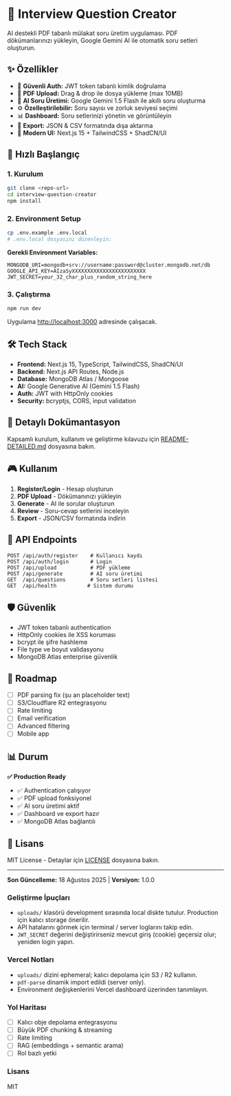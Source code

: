 # 🎯 Interview Question Creator

AI destekli PDF tabanlı mülakat soru üretim uygulaması. PDF dökümanlarınızı yükleyin, Google Gemini AI ile otomatik soru setleri oluşturun.

## ✨ Özellikler

- 🔐 **Güvenli Auth:** JWT token tabanlı kimlik doğrulama
- 📄 **PDF Upload:** Drag & drop ile dosya yükleme (max 10MB)
- 🤖 **AI Soru Üretimi:** Google Gemini 1.5 Flash ile akıllı soru oluşturma
- ⚙️ **Özelleştirilebilir:** Soru sayısı ve zorluk seviyesi seçimi
- 📊 **Dashboard:** Soru setlerinizi yönetin ve görüntüleyin
- 💾 **Export:** JSON & CSV formatında dışa aktarma
- 🎨 **Modern UI:** Next.js 15 + TailwindCSS + ShadCN/UI

## 🚀 Hızlı Başlangıç

### 1. Kurulum
```bash
git clone <repo-url>
cd interview-question-creator
npm install
```

### 2. Environment Setup
```bash
cp .env.example .env.local
# .env.local dosyasını düzenleyin:
```

**Gerekli Environment Variables:**
```env
MONGODB_URI=mongodb+srv://username:password@cluster.mongodb.net/db
GOOGLE_API_KEY=AIzaSyXXXXXXXXXXXXXXXXXXXXXXXX
JWT_SECRET=your_32_char_plus_random_string_here
```

### 3. Çalıştırma
```bash
npm run dev
```

Uygulama [http://localhost:3000](http://localhost:3000) adresinde çalışacak.

## 🛠️ Tech Stack

- **Frontend:** Next.js 15, TypeScript, TailwindCSS, ShadCN/UI
- **Backend:** Next.js API Routes, Node.js
- **Database:** MongoDB Atlas / Mongoose
- **AI:** Google Generative AI (Gemini 1.5 Flash)
- **Auth:** JWT with HttpOnly cookies
- **Security:** bcryptjs, CORS, input validation

## 📖 Detaylı Dokümantasyon

Kapsamlı kurulum, kullanım ve geliştirme kılavuzu için [README-DETAILED.md](./README-DETAILED.md) dosyasına bakın.

## 🎮 Kullanım

1. **Register/Login** - Hesap oluşturun
2. **PDF Upload** - Dökümanınızı yükleyin  
3. **Generate** - AI ile sorular oluşturun
4. **Review** - Soru-cevap setlerini inceleyin
5. **Export** - JSON/CSV formatında indirin

## 🔧 API Endpoints

```
POST /api/auth/register    # Kullanıcı kaydı
POST /api/auth/login       # Login
POST /api/upload           # PDF yükleme
POST /api/generate         # AI soru üretimi
GET  /api/questions        # Soru setleri listesi
GET  /api/health          # Sistem durumu
```

## 🛡️ Güvenlik

- JWT token tabanlı authentication
- HttpOnly cookies ile XSS koruması
- bcrypt ile şifre hashleme
- File type ve boyut validasyonu
- MongoDB Atlas enterprise güvenlik

## 🚧 Roadmap

- [ ] PDF parsing fix (şu an placeholder text)
- [ ] S3/Cloudflare R2 entegrasyonu
- [ ] Rate limiting
- [ ] Email verification
- [ ] Advanced filtering
- [ ] Mobile app

## 📊 Durum

**✅ Production Ready**
- ✅ Authentication çalışıyor
- ✅ PDF upload fonksiyonel
- ✅ AI soru üretimi aktif
- ✅ Dashboard ve export hazır
- ✅ MongoDB Atlas bağlantılı

## 📄 Lisans

MIT License - Detaylar için [LICENSE](./LICENSE) dosyasına bakın.

---

**Son Güncelleme:** 18 Ağustos 2025 | **Versiyon:** 1.0.0

### Geliştirme İpuçları

- `uploads/` klasörü development sırasında local diskte tutulur. Production için kalıcı storage önerilir.
- API hatalarını görmek için terminal / server loglarını takip edin.
- `JWT_SECRET` değerini değiştirirseniz mevcut giriş (cookie) geçersiz olur; yeniden login yapın.

### Vercel Notları

- `uploads/` dizini ephemeral; kalıcı depolama için S3 / R2 kullanın.
- `pdf-parse` dinamik import edildi (server only).
- Environment değişkenlerini Vercel dashboard üzerinden tanımlayın.

### Yol Haritası

- [ ] Kalıcı obje depolama entegrasyonu
- [ ] Büyük PDF chunking & streaming
- [ ] Rate limiting
- [ ] RAG (embeddings + semantic arama)
- [ ] Rol bazlı yetki

### Lisans

MIT
